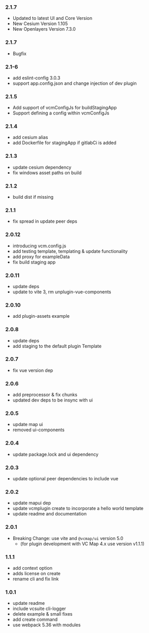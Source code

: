 ### 2.1.7

- Updated to latest UI and Core Version
- New Cesium Version 1.105
- New Openlayers Version 7.3.0

### 2.1.7

- Bugfix

### 2.1-6

- add eslint-config 3.0.3
- support app.config.json and change injection of dev plugin

### 2.1.5

- Add support of vcmConfigJs for buildStagingApp
- Support defining a config within vcmConfigJs

### 2.1.4

- add cesium alias
- add Dockerfile for stagingApp if gitlabCi is added

### 2.1.3

- update cesium dependency
- fix windows asset paths on build

### 2.1.2

- build dist if missing

### 2.1.1

- fix spread in update peer deps

### 2.0.12

- introducing vcm.config.js
- add testing template, templating & update functionality
- add proxy for exampleData
- fix build staging app

### 2.0.11

- update deps
- update to vite 3, rm unplugin-vue-components

### 2.0.10

- add plugin-assets example

### 2.0.8

- update deps
- add staging to the default plugin Template

### 2.0.7

- fix vue version dep

### 2.0.6

- add preprocessor & fix chunks
- updated dev deps to be insync with ui

### 2.0.5

- update map ui
- removed ui-components

### 2.0.4

- update package.lock and ui dependency

### 2.0.3

- update optional peer dependencies to include vue

### 2.0.2

- update mapui dep
- update vcmplugin create to incorporate a hello world template
- update readme and documentation

### 2.0.1

- Breaking Change: use vite and `@vcmap/ui` version 5.0
  - (for plugin development with VC Map 4.x use version v1.1.1)

### 1.1.1

- add context option
- adds license on create
- rename cli and fix link

### 1.0.1

- update readme
- include vcsuite cli-logger
- delete example & small fixes
- add create command
- use webpack 5.36 with modules
